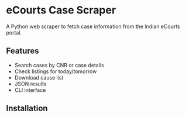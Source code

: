 # eCourts Case Scraper

A Python web scraper to fetch case information from the Indian eCourts portal.

## Features

- Search cases by CNR or case details
- Check listings for today/tomorrow
- Download cause list
- JSON results
- CLI interface

## Installation


